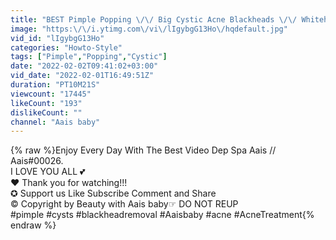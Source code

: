 ```yaml
---
title: "BEST Pimple Popping \/\/ Big Cystic Acne Blackheads \/\/ Whiteheads Removal \/\/ #S01 \/\/ Squeezing Pimples"
image: "https:\/\/i.ytimg.com\/vi\/lIgybgG13Ho\/hqdefault.jpg"
vid_id: "lIgybgG13Ho"
categories: "Howto-Style"
tags: ["Pimple","Popping","Cystic"]
date: "2022-02-02T09:41:02+03:00"
vid_date: "2022-02-01T16:49:51Z"
duration: "PT10M21S"
viewcount: "17445"
likeCount: "193"
dislikeCount: ""
channel: "Aais baby"
---
```

{% raw %}Enjoy Every Day With The Best Video Dep Spa Aais // Aais#00026.<br />I LOVE YOU ALL 💕<br />♥ Thank you for watching!!!<br />✪ Support us Like Subscribe Comment and Share<br />© Copyright by Beauty with Aais baby☞ DO NOT REUP<br />#pimple #cysts #blackheadremoval #Aaisbaby #acne #AcneTreatment{% endraw %}

